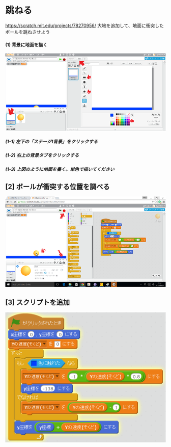 # 跳ねる
https://scratch.mit.edu/projects/78270956/
大地を追加して、地面に衝突したボールを跳ねさせよう

#### (1) 背景に地面を描く
![](bouncing_001a.png)
##### (1-1) 左下の「ステージ1背景」をクリックする
##### (1-2) 右上の背景タブをクリックする
##### (1-3) 上図のように地面を書く。単色で描いてください

## [2] ボールが衝突する位置を調べる
![](bouncing_002a.png)

## [3] スクリプトを追加
![](bouncing_script.png)
